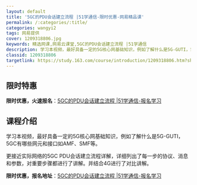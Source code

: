 ```yaml
---
layout: default
title: '5GC的PDU会话建立流程 |51学通信-限时优惠-网易精品课'
permalink: /:categories/:title/
categories: wangyi2
tags: 网易提供
cover: 1209318806.jpg
keywords: 精选网课,网易云课堂,5GC的PDU会话建立流程 |51学通信
description: 学习本视频，最好具备一定的5G核心网基础知识，例如了解什么是5G-GUTI，5GC有哪些网元和接口如AMF、SMF等。更
classid: 1209318806
targetlink: https://study.163.com/course/introduction/1209318806.htm?share=1&shareId=1025206652&utm_campaign=share&utm_medium=iphoneShare&utm_source=&utm_u=1025206652
---
```


## 限时特惠

**限时优惠，火速报名**：[5GC的PDU会话建立流程 |51学通信-报名学习](https://study.163.com/course/introduction/1209318806.htm?share=1&shareId=1025206652&utm_campaign=share&utm_medium=iphoneShare&utm_source=&utm_u=1025206652)

## 课程介绍

学习本视频，最好具备一定的5G核心网基础知识，例如了解什么是5G-GUTI，5GC有哪些网元和接口如AMF、SMF等。

更接近实际网络的5GC PDU会话建立流程详解，详细列出了每一步的协议、消息和参数，对重要步骤都进行了讲解。并结合4G进行了对比讲解。

**限时优惠，报名地址**：[5GC的PDU会话建立流程 |51学通信-报名学习](https://study.163.com/course/introduction/1209318806.htm?share=1&shareId=1025206652&utm_campaign=share&utm_medium=iphoneShare&utm_source=&utm_u=1025206652)

